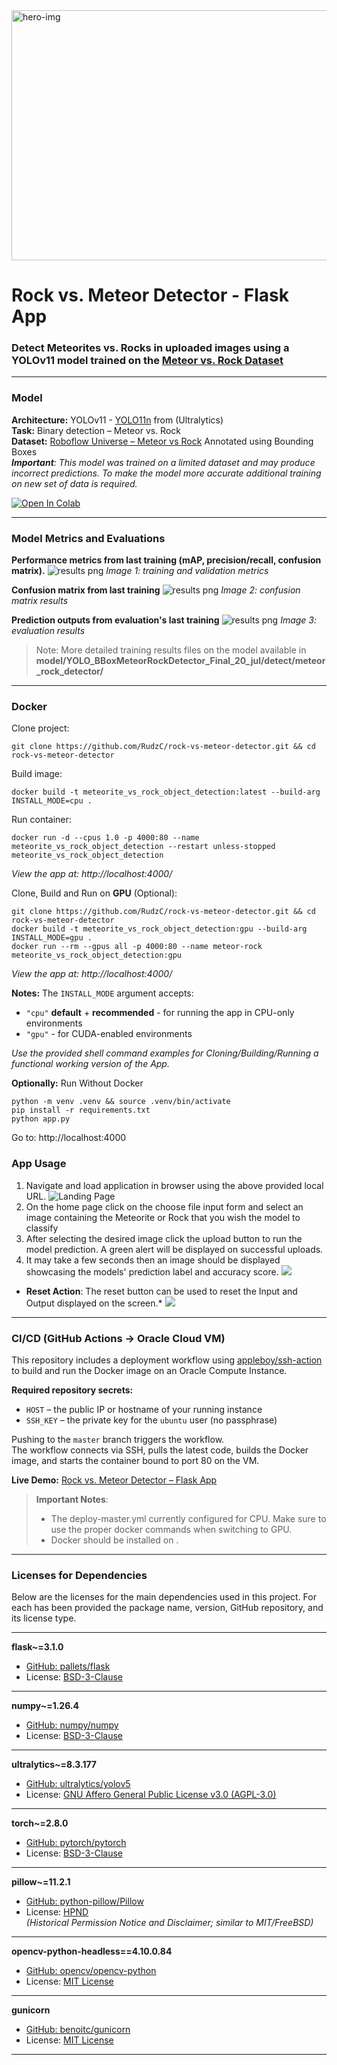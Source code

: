 <img loading="lazy" width="625" height="400" src="static/demo/meteor-shower-background-concept-free-vector.jpg"  alt="hero-img"/>  

# Rock vs. Meteor Detector - Flask App

### Detect Meteorites vs. Rocks in uploaded images using a YOLOv11 model trained on the [Meteor vs. Rock Dataset](https://universe.roboflow.com/aiprojects-jxzlb/merged_meteorvsrock) 

---

### Model

**Architecture:** YOLOv11 - [YOLO11n](https://github.com/ultralytics/assets/releases/download/v8.3.0/yolo11n.pt) from (Ultralytics)  
**Task:** Binary detection – Meteor vs. Rock  
**Dataset:** [Roboflow Universe – Meteor vs Rock](https://universe.roboflow.com/aiprojects-jxzlb/merged_meteorvsrock) Annotated using Bounding Boxes  
***Important**: This model was trained on a limited dataset and may produce incorrect predictions. To make the model more accurate additional training on new set of data is required.*

[![Open In Colab](https://colab.research.google.com/assets/colab-badge.svg)](https://colab.research.google.com/drive/1mLRNMBEYXMUzxI1bSIEYrhYiUlO_TvN2?usp=drive_link)

---

### Model Metrics and Evaluations

**Performance metrics from last training (mAP, precision/recall, confusion matrix).**
<img loading="lazy" width="auto" height="auto" src="/model/YOLO_BBoxMeteorRockDetector_Final_20_jul/detect/meteor_rock_detector/results.png" alt="results png" />
*Image 1: training and validation metrics*

**Confusion matrix from last training**
<img loading="lazy" width="auto" height="auto" src="/model/YOLO_BBoxMeteorRockDetector_Final_20_jul/detect/meteor_rock_detector/confusion_matrix.png" alt="results png" />
*Image 2: confusion matrix results*

**Prediction outputs from evaluation's last training**
<img loading="lazy" width="auto" height="auto" src="model/YOLO_BBoxMeteorRockDetector_Final_20_jul/detect/meteor_rock_detector/val_batch0_pred.jpg" alt="results png" />
*Image 3: evaluation results*

> Note: More detailed training results files on the model available in **model/YOLO_BBoxMeteorRockDetector_Final_20_jul/detect/meteor_rock_detector/**

---

### Docker

Clone project:
```shell
git clone https://github.com/RudzC/rock-vs-meteor-detector.git && cd rock-vs-meteor-detector
```

Build image:
```shell
docker build -t meteorite_vs_rock_object_detection:latest --build-arg INSTALL_MODE=cpu .
```
            
Run container:
```shell
docker run -d --cpus 1.0 -p 4000:80 --name meteorite_vs_rock_object_detection --restart unless-stopped meteorite_vs_rock_object_detection
```

*View the app at: http://localhost:4000/*

Clone, Build and Run on **GPU** (Optional):
```shell
git clone https://github.com/RudzC/rock-vs-meteor-detector.git && cd rock-vs-meteor-detector
docker build -t meteorite_vs_rock_object_detection:gpu --build-arg INSTALL_MODE=gpu .
docker run --rm --gpus all -p 4000:80 --name meteor-rock meteorite_vs_rock_object_detection:gpu
```

*View the app at: http://localhost:4000/*

**Notes:** The `INSTALL_MODE` argument accepts:
- `"cpu"` **default** + **recommended** - for running the app in CPU-only environments
- `"gpu"` - for CUDA-enabled environments 

*Use the provided shell command examples for Cloning/Building/Running a functional working version of the App.*

**Optionally:** Run Without Docker

```shell
python -m venv .venv && source .venv/bin/activate
pip install -r requirements.txt
python app.py
```
Go to: http://localhost:4000

### App Usage

1. Navigate and load application in browser using the above provided local URL.
![Landing Page](static/demo/home-web.png)
2. On the home page click on the choose file input form and select an image containing the Meteorite or Rock that you wish the model to classify
3. After selecting the desired image click the upload button to run the model prediction. A green alert will be displayed on successful uploads.
4. It may take a few seconds then an image should be displayed showcasing the models' prediction label and accuracy score.
![](/static/demo/demo-upload.gif)

- **Reset Action**: The reset button can be used to reset the Input and Output displayed on the screen.*
![](/static/demo/demo-reset.gif)

---

### CI/CD (GitHub Actions → Oracle Cloud VM)

This repository includes a deployment workflow using [appleboy/ssh-action](https://github.com/appleboy/ssh-action) to build and run the Docker image on an Oracle Compute Instance.

**Required repository secrets:**
- `HOST` – the public IP or hostname of your running instance
- `SSH_KEY` – the private key for the `ubuntu` user (no passphrase)

Pushing to the `master` branch triggers the workflow.  
The workflow connects via SSH, pulls the latest code, builds the Docker image, and starts the container bound to port 80 on the VM.

**Live Demo:** [Rock vs. Meteor Detector – Flask App](http://158.180.235.149/)

> **Important Notes**: 
> - The deploy-master.yml currently configured for CPU. Make sure to use the proper docker commands when switching to GPU.
> - Docker should be installed on .

---

### Licenses for Dependencies

Below are the licenses for the main dependencies used in this project. For each has been provided the package name, version, GitHub repository, and its license type.

---

**flask~=3.1.0**  
- [GitHub: pallets/flask](https://github.com/pallets/flask)  
- License: [BSD-3-Clause](https://github.com/pallets/flask/blob/main/LICENSE.rst)

---

**numpy~=1.26.4**  
- [GitHub: numpy/numpy](https://github.com/numpy/numpy)  
- License: [BSD-3-Clause](https://github.com/numpy/numpy/blob/main/LICENSE.txt)

---

**ultralytics~=8.3.177**  
- [GitHub: ultralytics/yolov5](https://github.com/ultralytics/yolov5)  
- License: [GNU Affero General Public License v3.0 (AGPL-3.0)](https://github.com/ultralytics/yolov5/blob/master/LICENSE)

---

**torch~=2.8.0**  
- [GitHub: pytorch/pytorch](https://github.com/pytorch/pytorch)  
- License: [BSD-3-Clause](https://github.com/pytorch/pytorch/blob/main/LICENSE)

---

**pillow~=11.2.1**  
- [GitHub: python-pillow/Pillow](https://github.com/python-pillow/Pillow)  
- License: [HPND](https://github.com/python-pillow/Pillow/blob/main/LICENSE)  
  *(Historical Permission Notice and Disclaimer; similar to MIT/FreeBSD)*

---

**opencv-python-headless==4.10.0.84**  
- [GitHub: opencv/opencv-python](https://github.com/opencv/opencv-python)  
- License: [MIT License](https://github.com/opencv/opencv-python/blob/main/LICENSE)

---

**gunicorn**  
- [GitHub: benoitc/gunicorn](https://github.com/benoitc/gunicorn)  
- License: [MIT License](https://github.com/benoitc/gunicorn/blob/master/LICENSE)

---


